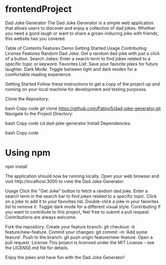 # frontendProject

Dad Joke Generator
The Dad Joke Generator is a simple web application that allows users to discover and enjoy a collection of dad jokes. Whether you need a good laugh or want to share a groan-inducing joke with friends, this website has you covered.

Table of Contents
Features
Demo
Getting Started
Usage
Contributing
License
Features
Random Dad Joke: Get a random dad joke with just a click of a button.
Search Jokes: Enter a search term to find jokes related to a specific topic or keyword.
Favorites List: Save your favorite jokes for future laughter.
Dark Mode: Toggle between light and dark modes for a comfortable reading experience.

Getting Started
Follow these instructions to get a copy of the project up and running on your local machine for development and testing purposes.

Clone the Repository:

bash
Copy code
git clone https://github.com/Patino5/dad-joke-generator.git
Navigate to the Project Directory:

bash
Copy code
cd dad-joke-generator
Install Dependencies:

bash
Copy code
# Using npm
npm install

The application should now be running locally. Open your web browser and visit http://localhost:3000 to view the Dad Joke Generator.

Usage
Click the "Get Joke" button to fetch a random dad joke.
Enter a search term in the search bar to find jokes related to a specific topic.
Click on a joke to add it to your favorites list.
Double-click a joke in your favorites list to remove it.
Toggle dark mode for a different visual style.
Contributing
If you want to contribute to this project, feel free to submit a pull request. Contributions are always welcome.

Fork the repository.
Create your feature branch: git checkout -b feature/new-feature.
Commit your changes: git commit -m 'Add some feature'.
Push to the branch: git push origin feature/new-feature.
Open a pull request.
License
This project is licensed under the MIT License - see the LICENSE.md file for details.

Enjoy the jokes and have fun with the Dad Joke Generator!
